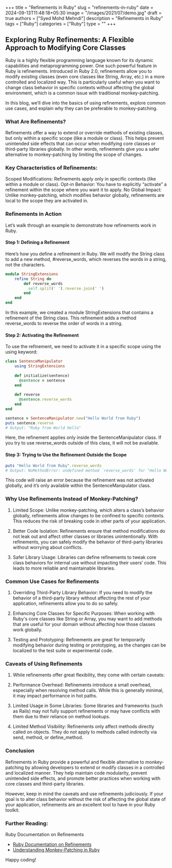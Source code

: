 +++
title = "Refinements in Ruby"
slug = "refinements-in-ruby"
date = 2024-09-13T11:48:18+05:30
image = "/images/2021/07/demo.jpg"
draft = true
authors = ["Syed Mohd Mehndi"]
description = "Refinements in Ruby"
tags = ["Ruby"]
categories = ["Ruby"]
type = ""
+++

## Exploring Ruby Refinements: A Flexible Approach to Modifying Core Classes
Ruby is a highly flexible programming language known for its dynamic capabilities and metaprogramming power. One such powerful feature in Ruby is refinements. Introduced in Ruby 2.0, refinements allow you to modify existing classes (even core classes like String, Array, etc.) in a more controlled and localized way. This is particularly useful when you want to change class behavior in specific contexts without affecting the global environment, which is a common issue with traditional monkey-patching.

In this blog, we’ll dive into the basics of using refinements, explore common use cases, and explain why they can be preferable to monkey-patching.

### What Are Refinements?
Refinements offer a way to extend or override methods of existing classes, but only within a specific scope (like a module or class). This helps prevent unintended side effects that can occur when modifying core classes or third-party libraries globally. In other words, refinements give you a safer alternative to monkey-patching by limiting the scope of changes.

### Key Characteristics of Refinements:
Scoped Modifications: Refinements apply only in specific contexts (like within a module or class).
Opt-in Behavior: You have to explicitly “activate” a refinement within the scope where you want it to apply.
No Global Impact: Unlike monkey-patching, which modifies behavior globally, refinements are local to the scope they are activated in.

### Refinements in Action
Let’s walk through an example to demonstrate how refinements work in Ruby.

#### Step 1: Defining a Refinement
Here’s how you define a refinement in Ruby. We will modify the String class to add a new method, #reverse_words, which reverses the words in a string, not the characters.

```ruby
module StringExtensions
    refine String do
        def reverse_words
          self.split(' ').reverse.join(' ')
        end
    end
end
```

In this example, we created a module StringExtensions that contains a refinement of the String class. This refinement adds a method reverse_words to reverse the order of words in a string.

#### Step 2: Activating the Refinement
To use the refinement, we need to activate it in a specific scope using the using keyword:

```ruby
class SentenceManipulator
    using StringExtensions
    
    def initialize(sentence)
      @sentence = sentence
    end
    
    def reverse
      @sentence.reverse_words
    end
end

sentence = SentenceManipulator.new("Hello World from Ruby")
puts sentence.reverse
# Output: "Ruby from World Hello"
```

Here, the refinement applies only inside the SentenceManipulator class. If you try to use reverse_words outside of this class, it will not be available.

#### Step 3: Trying to Use the Refinement Outside the Scope
```ruby
puts "Hello World from Ruby".reverse_words
# Output: NoMethodError: undefined method `reverse_words' for "Hello World from Ruby":String
```

This code will raise an error because the refinement was not activated globally, and it’s only available within the SentenceManipulator class.

### Why Use Refinements Instead of Monkey-Patching?
1. Limited Scope:
   Unlike monkey-patching, which alters a class’s behavior globally, refinements allow changes to be confined to specific contexts. This reduces the risk of breaking code in other parts of your application.

1. Better Code Isolation:
   Refinements ensure that method modifications do not leak out and affect other classes or libraries unintentionally. With refinements, you can safely modify the behavior of third-party libraries without worrying about conflicts.

1. Safer Library Usage:
   Libraries can define refinements to tweak core class behaviors for internal use without impacting their users’ code. This leads to more reliable and maintainable libraries.

### Common Use Cases for Refinements
1. Overriding Third-Party Library Behavior: If you need to modify the behavior of a third-party library without affecting the rest of your application, refinements allow you to do so safely.

1. Enhancing Core Classes for Specific Purposes: When working with Ruby's core classes like String or Array, you may want to add methods that are useful for your domain without affecting how those classes work globally.

1. Testing and Prototyping: Refinements are great for temporarily modifying behavior during testing or prototyping, as the changes can be localized to the test suite or experimental code.

### Caveats of Using Refinements
1. While refinements offer great flexibility, they come with certain caveats:

1. Performance Overhead: Refinements introduce a small overhead, especially when resolving method calls. While this is generally minimal, it may impact performance in hot paths.

1. Limited Usage in Some Libraries: Some libraries and frameworks (such as Rails) may not fully support refinements or may have conflicts with them due to their reliance on method lookups.

1. Limited Method Visibility: Refinements only affect methods directly called on objects. They do not apply to methods called indirectly via send, method, or define_method.

### Conclusion
Refinements in Ruby provide a powerful and flexible alternative to monkey-patching by allowing developers to extend or modify classes in a controlled and localized manner. They help maintain code modularity, prevent unintended side effects, and promote better practices when working with core classes and third-party libraries.

However, keep in mind the caveats and use refinements judiciously. If your goal is to alter class behavior without the risk of affecting the global state of your application, refinements are an excellent tool to have in your Ruby toolkit.

### Further Reading:

Ruby Documentation on Refinements
- [Ruby Documentation on Refinements](https://docs.ruby-lang.org/en/2.4.0/syntax/refinements_rdoc.html "Ruby Documentation on Refinements")
- [Understanding Monkey-Patching in Ruby](https://blog.incubyte.co/blog/monkey-patch "Understanding Monkey-Patching in Ruby")

Happy coding!
